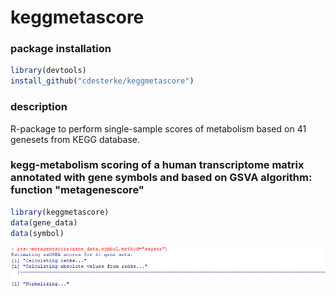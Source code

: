 # keggmetascore






### package installation
```r
library(devtools)
install_github("cdesterke/keggmetascore")
```
### description
R-package to perform single-sample scores of metabolism based on 41 genesets from KEGG database.




### kegg-metabolism scoring of a human transcriptome matrix annotated with gene symbols and based on GSVA algorithm: function "metagenescore"
```r
library(keggmetascore)
data(gene_data)
data(symbol)
```
![res](https://github.com/cdesterke/keggmetascore/blob/main/metagenescore.png)

